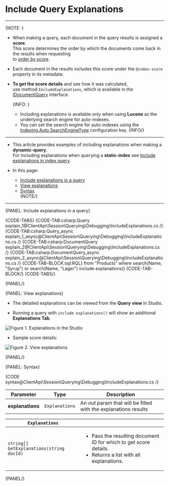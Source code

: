 # Include Query Explanations

---

{NOTE: }

* When making a query, each document in the query results is assigned a **score**.  
  This score determines the order by which the documents come back in the results when requesting   
  to [order by score](../../../../client-api/session/querying/sort-query-results#order-by-score).

* Each document in the results includes this score under the `@index-score` property in its metadata.

* **To get the score details** and see how it was calculated,  
  use method `IncludeExplanations`, which is available in the [IDocumentQuery](../../../../client-api/session/querying/document-query/what-is-document-query) interface.

    {INFO: }
    * Including explanations is available only when using **Lucene** as the underlying search engine for auto-indexes.  
    * You can set the search engine for auto-indexes using the [Indexing.Auto.SearchEngineType](../../../../server/configuration/indexing-configuration#indexing.auto.searchenginetype) configuration key.
    {INFO/}

---

* This article provides examples of including explanations when making a **dynamic-query**.  
  For including explanations when querying a **static-index** see [Include explanations in index query](../../../../indexes/querying/include-explanations).

* In this page:
    * [Include explanations in a query](../../../../client-api/session/querying/debugging/include-explanations#include-explanations-in-a-query)  
    * [View explanations](../../../../client-api/session/querying/debugging/include-explanations#view-explanations)  
    * [Syntax](../../../../client-api/session/querying/debugging/include-explanations#syntax)  
{NOTE/}

---

{PANEL: Include explanations in a query}

{CODE-TABS}
{CODE-TAB:csharp:Query explain_1@ClientApi\Session\Querying\Debugging\IncludeExplanations.cs /}
{CODE-TAB:csharp:Query_async explain_1_async@ClientApi\Session\Querying\Debugging\IncludeExplanations.cs /}
{CODE-TAB:csharp:DocumentQuery explain_2@ClientApi\Session\Querying\Debugging\IncludeExplanations.cs /}
{CODE-TAB:csharp:DocumentQuery_async explain_2_async@ClientApi\Session\Querying\Debugging\IncludeExplanations.cs /}
{CODE-TAB-BLOCK:sql:RQL}
from "Products"
where search(Name, "Syrup") or search(Name, "Lager")
include explanations()
{CODE-TAB-BLOCK/}
{CODE-TABS/}

{PANEL/}

{PANEL: View explanations}

* The detailed explanations can be viewed from the **Query view** in Studio.  

* Running a query with `include explanations()` will show an additional **Explanations Tab**.

![Figure 1. Explanations in the Studio](images/include-explanations-1.png "Include explanations")

* Sample score details:

![Figure 2. View explanations](images/include-explanations-2.png "View explanation")

{PANEL/}

{PANEL: Syntax}

{CODE syntax@ClientApi\Session\Querying\Debugging\IncludeExplanations.cs /}

| Parameter        | Type           | Description                                                      |
|------------------|----------------|------------------------------------------------------------------|
| **explanations** | `Explanations` | An _out_ param that will be filled with the explanations results |

| `Explanations`                           |                                                                                                                                |
|------------------------------------------|--------------------------------------------------------------------------------------------------------------------------------|
| `string[] GetExplanations(string docId)` | <ul><li>Pass the resulting document ID for which to get score details.</li><li>Returns a list with all explanations.</li></ul> |

{PANEL/}
